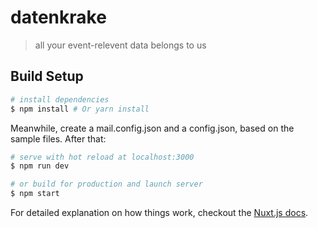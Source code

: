 # datenkrake

> all your event-relevent data belongs to us

## Build Setup

``` bash
# install dependencies
$ npm install # Or yarn install
```
Meanwhile, create a mail.config.json and a config.json, based on the sample files. After that:

```bash
# serve with hot reload at localhost:3000
$ npm run dev

# or build for production and launch server
$ npm start

```

For detailed explanation on how things work, checkout the [Nuxt.js docs](https://github.com/nuxt/nuxt.js).
